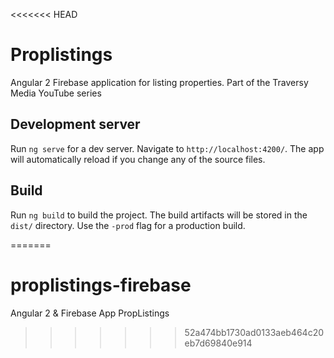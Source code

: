 <<<<<<< HEAD
# Proplistings

Angular 2 Firebase application for listing properties. Part of the Traversy Media YouTube series 

## Development server
Run `ng serve` for a dev server. Navigate to `http://localhost:4200/`. The app will automatically reload if you change any of the source files.

## Build

Run `ng build` to build the project. The build artifacts will be stored in the `dist/` directory. Use the `-prod` flag for a production build.

=======
# proplistings-firebase
Angular 2 &amp; Firebase App PropListings
>>>>>>> 52a474bb1730ad0133aeb464c20eb7d69840e914

